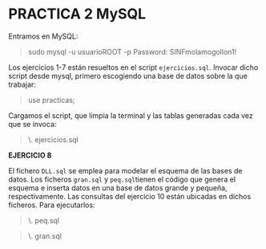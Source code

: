 # PRACTICA 2 MySQL

Entramos en MySQL:

> sudo mysql -u usuarioROOT -p
> Password: SINFmolamogollon1!

Los ejercicios 1-7 están resueltos en el script `ejercicios.sql`.
Invocar dicho script desde mysql, primero escogiendo una base de datos sobre la que trabajar:
> use practicas;

Cargamos el script, que limpia la terminal y las tablas generadas cada vez que se invoca:
> \\. ejercicios.sql

**EJERCICIO 8**

El fichero `DLL.sql` se emplea para modelar el esquema de las bases de datos.
Los ficheros `gran.sql` y `peq.sql`tienen el código que genera el esquema e inserta datos en una base de datos grande y pequeña, respectivamente.
Las consultas del ejercicio 10 están ubicadas en dichos ficheros. Para ejecutarlos:
> \\. peq.sql

> \\. gran.sql

